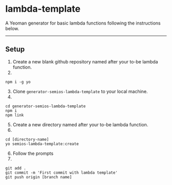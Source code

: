 # lambda-template

A Yeoman generator for basic lambda functions following the instructions below.

----

## Setup

1) Create a new blank github repository named after your to-be lambda function.
2)
```
npm i -g yo
```
3) Clone `generator-semios-lambda-template` to your local machine.
4)
```
cd generator-semios-lambda-template
npm i
npm link
```
5) Create a new directory named after your to-be lambda function.
5)
```
cd [directory-name]
yo semios-lambda-template:create
```
6) Follow the prompts
8)
```
git add .
git commit -m 'First commit with lambda template'
git push origin [branch name]
```

